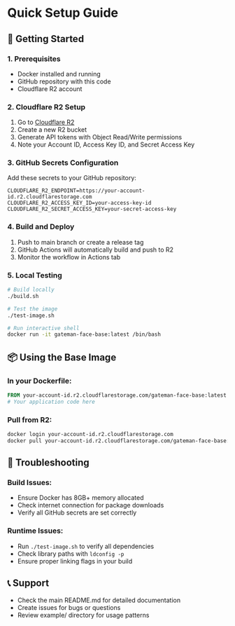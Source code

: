 # Quick Setup Guide

## 🚀 Getting Started

### 1. Prerequisites
- Docker installed and running
- GitHub repository with this code
- Cloudflare R2 account

### 2. Cloudflare R2 Setup
1. Go to [Cloudflare R2](https://dash.cloudflare.com/)
2. Create a new R2 bucket
3. Generate API tokens with Object Read/Write permissions
4. Note your Account ID, Access Key ID, and Secret Access Key

### 3. GitHub Secrets Configuration
Add these secrets to your GitHub repository:
```
CLOUDFLARE_R2_ENDPOINT=https://your-account-id.r2.cloudflarestorage.com
CLOUDFLARE_R2_ACCESS_KEY_ID=your-access-key-id
CLOUDFLARE_R2_SECRET_ACCESS_KEY=your-secret-access-key
```

### 4. Build and Deploy
1. Push to main branch or create a release tag
2. GitHub Actions will automatically build and push to R2
3. Monitor the workflow in Actions tab

### 5. Local Testing
```bash
# Build locally
./build.sh

# Test the image
./test-image.sh

# Run interactive shell
docker run -it gateman-face-base:latest /bin/bash
```

## 📦 Using the Base Image

### In your Dockerfile:
```dockerfile
FROM your-account-id.r2.cloudflarestorage.com/gateman-face-base:latest
# Your application code here
```

### Pull from R2:
```bash
docker login your-account-id.r2.cloudflarestorage.com
docker pull your-account-id.r2.cloudflarestorage.com/gateman-face-base:latest
```

## 🔧 Troubleshooting

### Build Issues:
- Ensure Docker has 8GB+ memory allocated
- Check internet connection for package downloads
- Verify all GitHub secrets are set correctly

### Runtime Issues:
- Run `./test-image.sh` to verify all dependencies
- Check library paths with `ldconfig -p`
- Ensure proper linking flags in your build

## 📞 Support
- Check the main README.md for detailed documentation
- Create issues for bugs or questions
- Review example/ directory for usage patterns
